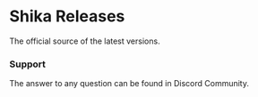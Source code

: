 # Shika Releases 

The official source of the latest versions. 

### Support 

The answer to any question can be found in Discord Community.
